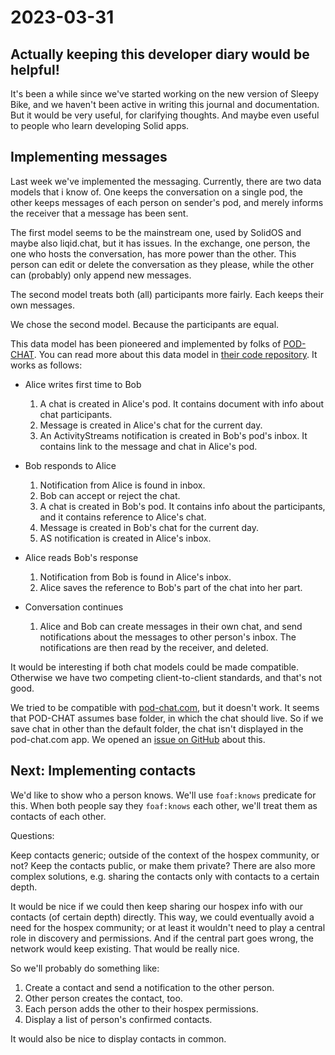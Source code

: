 # 2023-03-31

## Actually keeping this developer diary would be helpful!

It's been a while since we've started working on the new version of Sleepy Bike, and we haven't been active in writing this journal and documentation. But it would be very useful, for clarifying thoughts. And maybe even useful to people who learn developing Solid apps.

## Implementing messages

Last week we've implemented the messaging. Currently, there are two data models that i know of. One keeps the conversation on a single pod, the other keeps messages of each person on sender's pod, and merely informs the receiver that a message has been sent.

The first model seems to be the mainstream one, used by SolidOS and maybe also liqid.chat, but it has issues. In the exchange, one person, the one who hosts the conversation, has more power than the other. This person can edit or delete the conversation as they please, while the other can (probably) only append new messages.

The second model treats both (all) participants more fairly. Each keeps their own messages.

We chose the second model. Because the participants are equal.

This data model has been pioneered and implemented by folks of [POD-CHAT](https://pod-chat.com). You can read more about this data model in [their code repository](https://github.com/0l5en/pod-chat-client/blob/main/doc/solid-model.md). It works as follows:

* Alice writes first time to Bob
  1. A chat is created in Alice's pod. It contains document with info about chat participants.
  1. Message is created in Alice's chat for the current day.
  1. An ActivityStreams notification is created in Bob's pod's inbox. It contains link to the message and chat in Alice's pod.

* Bob responds to Alice
  1. Notification from Alice is found in inbox.
  1. Bob can accept or reject the chat.
  1. A chat is created in Bob's pod. It contains info about the participants, and it contains reference to Alice's chat.
  1. Message is created in Bob's chat for the current day.
  1. AS notification is created in Alice's inbox.

* Alice reads Bob's response
  1. Notification from Bob is found in Alice's inbox.
  1. Alice saves the reference to Bob's part of the chat into her part.

* Conversation continues
  1. Alice and Bob can create messages in their own chat, and send notifications about the messages to other person's inbox. The notifications are then read by the receiver, and deleted.

It would be interesting if both chat models could be made compatible. Otherwise we have two competing client-to-client standards, and that's not good.

We tried to be compatible with [pod-chat.com](https://pod-chat.com), but it doesn't work. It seems that POD-CHAT assumes base folder, in which the chat should live. So if we save chat in other than the default folder, the chat isn't displayed in the pod-chat.com app. We opened an [issue on GitHub](https://github.com/0l5en/pod-chat-client/issues/43) about this.

## Next: Implementing contacts

We'd like to show who a person knows. We'll use `foaf:knows` predicate for this. When both people say they `foaf:knows` each other, we'll treat them as contacts of each other.

Questions:

Keep contacts generic; outside of the context of the hospex community, or not?
Keep the contacts public, or make them private?
There are also more complex solutions, e.g. sharing the contacts only with contacts to a certain depth.

It would be nice if we could then keep sharing our hospex info with our contacts (of certain depth) directly. This way, we could eventually avoid a need for the hospex community; or at least it wouldn't need to play a central role in discovery and permissions. And if the central part goes wrong, the network would keep existing. That would be really nice.

So we'll probably do something like:

1. Create a contact and send a notification to the other person.
1. Other person creates the contact, too.
1. Each person adds the other to their hospex permissions.
1. Display a list of person's confirmed contacts.

It would also be nice to display contacts in common.
